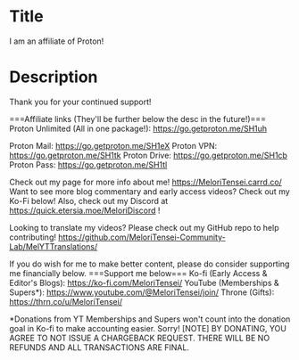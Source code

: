 # Title
I am an affiliate of Proton!

# Description
Thank you for your continued support!

===Affiliate links (They'll be further below the desc in the future!)===
Proton Unlimited (All in one package!): https://go.getproton.me/SH1uh

Proton Mail: https://go.getproton.me/SH1eX
Proton VPN: https://go.getproton.me/SH1tk
Proton Drive: https://go.getproton.me/SH1cb
Proton Pass: https://go.getproton.me/SH1tl

Check out my page for more info about me! https://MeloriTensei.carrd.co/
Want to see more blog commentary and early access videos? Check out my Ko-Fi below!
Also, check out my Discord at https://quick.etersia.moe/MeloriDiscord !

Looking to translate my videos? Please check out my GitHub repo to help contributing!
https://github.com/MeloriTensei-Community-Lab/MelYTTranslations/

If you do wish for me to make better content, please do consider supporting me financially below.
===Support me below===
Ko-fi (Early Access & Editor's Blogs): https://ko-fi.com/MeloriTensei/
YouTube (Memberships & Supers*): https://www.youtube.com/@MeloriTensei/join/
Throne (Gifts): https://thrn.co/u/MeloriTensei/

*Donations from YT Memberships and Supers won't count into the donation goal in Ko-fi to make accounting easier. Sorry!
[NOTE]
BY DONATING, YOU AGREE TO NOT ISSUE A CHARGEBACK REQUEST. THERE WILL BE NO REFUNDS AND ALL TRANSACTIONS ARE FINAL.